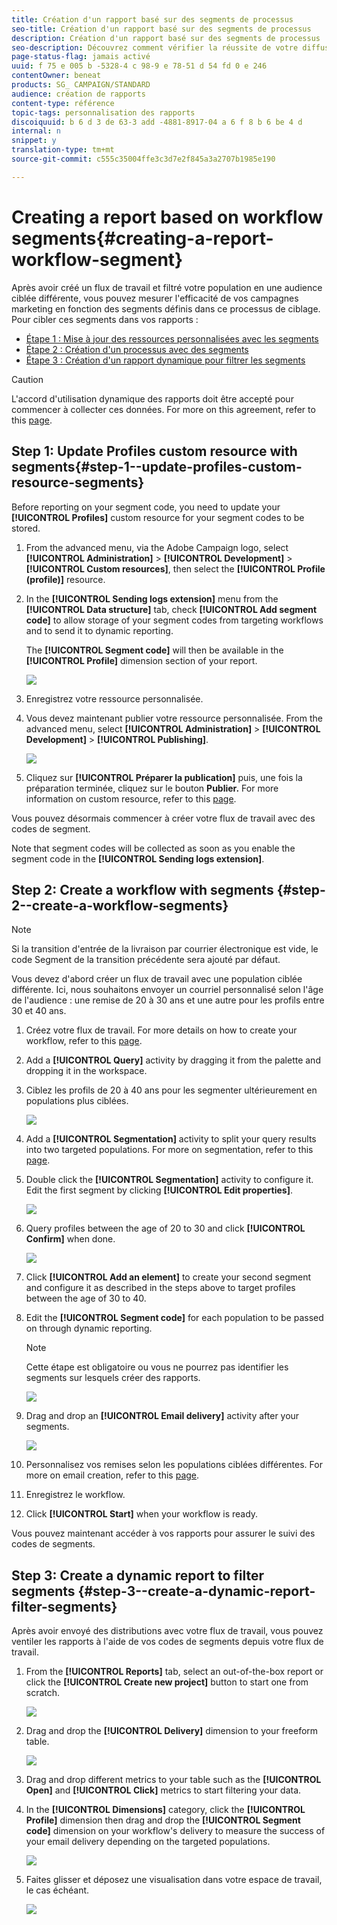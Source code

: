 ```yaml
---
title: Création d'un rapport basé sur des segments de processus
seo-title: Création d'un rapport basé sur des segments de processus
description: Création d'un rapport basé sur des segments de processus
seo-description: Découvrez comment vérifier la réussite de votre diffusion en fonction des segments de vos flux de travail dans vos rapports.
page-status-flag: jamais activé
uuid: f 75 e 005 b -5328-4 c 98-9 e 78-51 d 54 fd 0 e 246
contentOwner: beneat
products: SG_ CAMPAIGN/STANDARD
audience: création de rapports
content-type: référence
topic-tags: personnalisation des rapports
discoiquuid: b 6 d 3 de 63-3 add -4881-8917-04 a 6 f 8 b 6 be 4 d
internal: n
snippet: y
translation-type: tm+mt
source-git-commit: c555c35004ffe3c3d7e2f845a3a2707b1985e190

---
```



# Creating a report based on workflow segments{#creating-a-report-workflow-segment}

Après avoir créé un flux de travail et filtré votre population en une audience ciblée différente, vous pouvez mesurer l'efficacité de vos campagnes marketing en fonction des segments définis dans ce processus de ciblage.
Pour cibler ces segments dans vos rapports :

* [Étape 1 : Mise à jour des ressources personnalisées avec les segments](#step-1--update-profiles-custom-resource-segments)
* [Étape 2 : Création d'un processus avec des segments](#step-2--create-a-workflow-segments)
* [Étape 3 : Création d'un rapport dynamique pour filtrer les segments](#step-3--create-a-dynamic-report-filter-segments)

>[!CAUTION]
>L'accord d'utilisation dynamique des rapports doit être accepté pour commencer à collecter ces données.
>For more on this agreement, refer to this [page](../../reporting/using/about-dynamic-reports.md#dynamic-reporting-usage-agreement).

## Step 1: Update Profiles custom resource with segments{#step-1--update-profiles-custom-resource-segments}

Before reporting on your segment code, you need to update your **[!UICONTROL Profiles]** custom resource for your segment codes to be stored.

1. From the advanced menu, via the Adobe Campaign logo, select **[!UICONTROL Administration]** &gt; **[!UICONTROL Development]** &gt; **[!UICONTROL Custom resources]**, then select the **[!UICONTROL Profile (profile)]** resource.
1. In the **[!UICONTROL Sending logs extension]** menu from the **[!UICONTROL Data structure]** tab, check **[!UICONTROL Add segment code]** to allow storage of your segment codes from targeting workflows and to send it to dynamic reporting.

   The **[!UICONTROL Segment code]** will then be available in the **[!UICONTROL Profile]** dimension section of your report.

   ![](assets/report_segment_4.png)

1. Enregistrez votre ressource personnalisée.

1. Vous devez maintenant publier votre ressource personnalisée.
From the advanced menu, select **[!UICONTROL Administration]** &gt; **[!UICONTROL Development]** &gt; **[!UICONTROL Publishing]**.

   ![](assets/custom_profile_7.png)

1. Cliquez sur **[!UICONTROL Préparer la publication]** puis, une fois la préparation terminée, cliquez sur le bouton **Publier.** For more information on custom resource, refer to this [page](../../developing/using/updating-the-database-structure.md).

Vous pouvez désormais commencer à créer votre flux de travail avec des codes de segment.

Note that segment codes will be collected as soon as you enable the segment code in the **[!UICONTROL Sending logs extension]**.

## Step 2: Create a workflow with segments {#step-2--create-a-workflow-segments}

>[!NOTE]
>Si la transition d'entrée de la livraison par courrier électronique est vide, le code Segment de la transition précédente sera ajouté par défaut.

Vous devez d'abord créer un flux de travail avec une population ciblée différente. Ici, nous souhaitons envoyer un courriel personnalisé selon l'âge de l'audience : une remise de 20 à 30 ans et une autre pour les profils entre 30 et 40 ans.

1. Créez votre flux de travail. For more details on how to create your workflow, refer to this [page](../../automating/using/building-a-workflow.md).

1. Add a **[!UICONTROL Query]** activity by dragging it from the palette and dropping it in the workspace.

1. Ciblez les profils de 20 à 40 ans pour les segmenter ultérieurement en populations plus ciblées.

   ![](assets/report_segment_1.png)

1. Add a **[!UICONTROL Segmentation]** activity to split your query results into two targeted populations. For more on segmentation, refer to this [page](../../automating/using/targeting-data.md#segmenting-data).

1. Double click the **[!UICONTROL Segmentation]** activity to configure it. Edit the first segment by clicking **[!UICONTROL Edit properties]**.

   ![](assets/report_segment_7.png)

1. Query profiles between the age of 20 to 30 and click **[!UICONTROL Confirm]** when done.

   ![](assets/report_segment_8.png)

1. Click **[!UICONTROL Add an element]** to create your second segment and configure it as described in the steps above to target profiles between the age of 30 to 40.

1. Edit the **[!UICONTROL Segment code]** for each population to be passed on through dynamic reporting.

   >[!NOTE]
   >Cette étape est obligatoire ou vous ne pourrez pas identifier les segments sur lesquels créer des rapports.

   ![](assets/report_segment_9.png)

1. Drag and drop an **[!UICONTROL Email delivery]** activity after your segments.

   ![](assets/report_segment_3.png)

1. Personnalisez vos remises selon les populations ciblées différentes. For more on email creation, refer to this [page](../../designing/using/about-email-content-design.md).

1. Enregistrez le workflow.

1. Click **[!UICONTROL Start]** when your workflow is ready.

Vous pouvez maintenant accéder à vos rapports pour assurer le suivi des codes de segments.

## Step 3: Create a dynamic report to filter segments {#step-3--create-a-dynamic-report-filter-segments}

Après avoir envoyé des distributions avec votre flux de travail, vous pouvez ventiler les rapports à l'aide de vos codes de segments depuis votre flux de travail.

1. From the **[!UICONTROL Reports]** tab, select an out-of-the-box report or click the **[!UICONTROL Create new project]** button to start one from scratch.

   ![](assets/custom_profile_18.png)
1. Drag and drop the **[!UICONTROL Delivery]** dimension to your freeform table.

   ![](assets/report_segment_5.png)

1. Drag and drop different metrics to your table such as the **[!UICONTROL Open]** and **[!UICONTROL Click]** metrics to start filtering your data.
1. In the **[!UICONTROL Dimensions]** category, click the **[!UICONTROL Profile]** dimension then drag and drop the **[!UICONTROL Segment code]** dimension on your workflow's delivery to measure the success of your email delivery depending on the targeted populations.

   ![](assets/report_segment_6.png)

1. Faites glisser et déposez une visualisation dans votre espace de travail, le cas échéant.

   ![](assets/report_segment_10.png)

